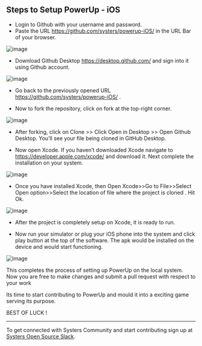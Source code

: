 ## Steps to Setup PowerUp - iOS 

* Login to Github with your username and password.
* Paste the URL https://github.com/systers/powerup-iOS/ in the URL Bar of your browser. 

![image](https://user-images.githubusercontent.com/24268711/33846752-2a98f024-dece-11e7-994a-2e64cd5f1b02.png)

* Download Github Desktop https://desktop.github.com/ and sign into it using Github account. 

![image](https://user-images.githubusercontent.com/24268711/33846779-47b26988-dece-11e7-8eca-4cdec3a2d3b9.png)

* Go back to the previously opened URL https://github.com/systers/powerup-iOS/ .

* Now to fork the repository, click on fork at the top-right corner.

![image](https://user-images.githubusercontent.com/24268711/33846804-642ecfb6-dece-11e7-89b8-382537eb37e3.png)

* After forking, click on Clone >> Click Open in Desktop >> Open Github Desktop. You’ll see your file being cloned in GitHub Desktop.

* Now open Xcode. If you haven’t downloaded Xcode navigate to https://developer.apple.com/xcode/  and download it. Next complete the installation on your system.

![image](https://user-images.githubusercontent.com/24268711/33846842-7de07004-dece-11e7-9e93-2945d43019fa.png)

* Once you have installed Xcode, then Open Xcode>>Go to File>>Select Open option>>Select the location of file where the project is cloned . Hit Ok. 

![image](https://user-images.githubusercontent.com/24268711/33846870-95868036-dece-11e7-8d85-da15e5f426f9.png)

* After the project is completely setup on Xcode, it is ready to run.

* Now run your simulator or plug your iOS phone into the system and click play button at the top of the software. The apk would be installed on the device and would start functioning.

![image](https://user-images.githubusercontent.com/24268711/33846900-b3703aa6-dece-11e7-8362-79713693b97a.png)

This completes the process of setting up PowerUp on the local system. Now you are free to make changes and submit a pull request with respect to your work

Its time to start contributing to PowerUp and mould it into a exciting game serving its purpose.

BEST OF LUCK !


***
 
To get connected with Systers Community and start contributing sign up at  [Systers Open Source Slack](http://systers.io/slack-systers-opensource/).